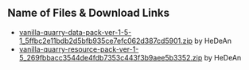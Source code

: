 ## Name of Files & Download Links

- [vanilla-quarry-data-pack-ver-1-5-1_5ffbc2e11bdb2d5bfb935ce7efc062d387cd5901.zip](https://www.planetminecraft.com/data-pack/vanilla-quarry/) by HeDeAn
- [vanilla-quarry-resource-pack-ver-1-5_269fbbacc3544de4fdb7353c443f3b9aee5b3352.zip](https://www.planetminecraft.com/data-pack/vanilla-quarry/) by HeDeAn
